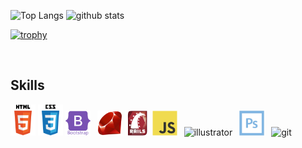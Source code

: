 <p align="left">
  <img alt="Top Langs" height="150px" src="https://github-readme-stats.vercel.app/api/top-langs/?username=drlocon&layout=compact&theme=gruvbox">
  <img alt="github stats" height="150px" src="https://github-readme-stats.vercel.app/api?username=drlocon&theme=gruvbox&show_icons=true">
</p>

[![trophy](https://github-profile-trophy.vercel.app/?username=drlocon&theme=onedark&column=7
)](https://github.com/ryo-ma/github-profile-trophy)

 <br>

<h2 align="left">Skills</h2>
<p align="left">
  <img src="https://raw.githubusercontent.com/devicons/devicon/master/icons/html5/html5-original-wordmark.svg" alt="html5" width="40" height="50">
  <img src="https://raw.githubusercontent.com/devicons/devicon/master/icons/css3/css3-original-wordmark.svg" alt="css3" width="40" height="50">
  <img src="https://raw.githubusercontent.com/devicons/devicon/master/icons/bootstrap/bootstrap-plain-wordmark.svg" alt="bootstrap" width="40" height="40">&ensp;
  <img src="https://raw.githubusercontent.com/devicons/devicon/master/icons/ruby/ruby-original.svg" alt="ruby" width="40" height="40">
  <img src="https://raw.githubusercontent.com/devicons/devicon/master/icons/rails/rails-original-wordmark.svg" alt="rails" width="40" height="40">
  <img src="https://raw.githubusercontent.com/devicons/devicon/master/icons/javascript/javascript-original.svg" alt="javascript" width="40" height="40">&ensp;
  <img src="https://www.vectorlogo.zone/logos/adobe_illustrator/adobe_illustrator-icon.svg" alt="illustrator" width="40" height="40" right="2">&ensp;
  <img src="https://raw.githubusercontent.com/devicons/devicon/master/icons/photoshop/photoshop-line.svg" alt="photoshop" width="40" height="40">&ensp;
  <img src="https://www.vectorlogo.zone/logos/git-scm/git-scm-icon.svg" alt="git" width="40" height="40">
</p>
